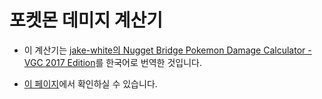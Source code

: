 # 포켓몬 데미지 계산기

* 이 계산기는 [jake-white의 Nugget Bridge Pokemon Damage Calculator - VGC 2017 Edition](https://github.com/jake-white/VGC-Damage-Calculator)를 한국어로 번역한 것입니다.

* [이 페이지](http://tapukoko.github.io/pokecalc)에서 확인하실 수 있습니다.
